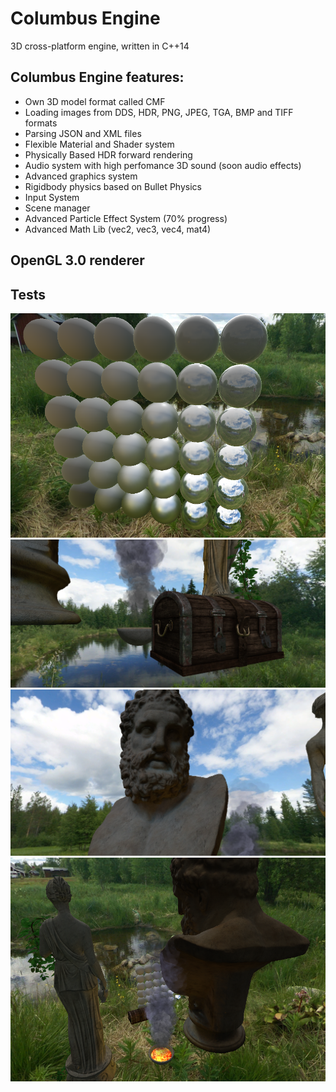 # Columbus Engine
3D cross-platform engine, written in C++14
## Columbus Engine features:
* Own 3D model format called CMF
* Loading images from DDS, HDR, PNG, JPEG, TGA, BMP and TIFF formats
* Parsing JSON and XML files
* Flexible Material and Shader system
* Physically Based HDR forward rendering
* Audio system with high perfomance 3D sound (soon audio effects)
* Advanced graphics system
* Rigidbody physics based on Bullet Physics
* Input System
* Scene manager
* Advanced Particle Effect System (70% progress)
* Advanced Math Lib (vec2, vec3, vec4, mat4)

## OpenGL 3.0 renderer

## Tests
![Optional Text](./Tests/1.png)
![Optional Text](./Tests/2.png)
![Optional Text](./Tests/3.png)
![Optional Text](./Tests/4.png)